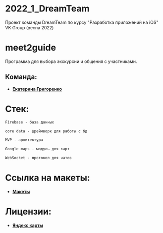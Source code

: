 # 2022_1_DreamTeam
Проект команды DreamTeam по курсу "Разработка приложений на iOS" VK Group (весна 2022)

# meet2guide

Программа для выбора экскурсии и общения с участниками.


## Команда:

* [**Екатерина Григоренко**](https://github.com/grigorenkokoko)

# Стек:

```cmd
Firebase - база данных
```

```cmd
core data - фреймворк для работы с бд
```

```cmd
MVP - архитектура
```

```cmd
Google maps - модуль для карт
```

```cmd
WebSocket - протокол для чатов
```

# Ссылка на макеты:

* [**Макеты**](https://www.figma.com/file/O3Z7elDGJtDZdVe0DSDtZo/ProjectDreamTeam?node-id=0%3A1)

# Лицензии:

* [**Яндекс карты**](https://yandex.ru/legal/maps_termsofuse)
